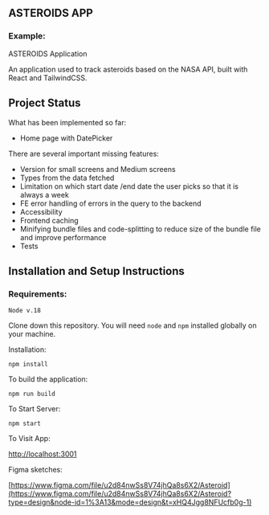 ## ASTEROIDS APP

### Example:

ASTEROIDS Application

An application used to track asteroids based on the NASA API, built with React and TailwindCSS.

## Project Status

What has been implemented so far:

- Home page with DatePicker

There are several important missing features:

- Version for small screens and Medium screens
- Types from the data fetched
- Limitation on which start date /end date the user picks so that it is always a week
- FE error handling of errors in the query to the backend
- Accessibility
- Frontend caching
- Minifying bundle files and code-splitting to reduce size of the bundle file and improve performance
- Tests

## Installation and Setup Instructions

### Requirements:

`Node v.18`

Clone down this repository. You will need `node` and `npm` installed globally on your machine.

Installation:

`npm install`

To build the application:

`npm run build`

To Start Server:

`npm start`

To Visit App:

[http://localhost:3001](http://localhost:3001)

Figma sketches:

[https://www.figma.com/file/u2d84nwSs8V74jhQa8s6X2/Asteroid](https://www.figma.com/file/u2d84nwSs8V74jhQa8s6X2/Asteroid?type=design&node-id=1%3A13&mode=design&t=xHQ4Jgg8NFUcfb0g-1)
